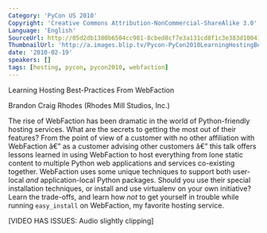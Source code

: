 ```yaml
---
Category: 'PyCon US 2010'
Copyright: 'Creative Commons Attribution-NonCommercial-ShareAlike 3.0'
Language: 'English'
SourceUrl: http://05d2db1380b6504cc981-8cbed8cf7e3a131cd8f1c3e383d10041.r93.cf2.rackcdn.com/pycon-us-2010/315_learning-hosting-best-practices-from-webfaction-57.m4v
ThumbnailUrl: 'http://a.images.blip.tv/Pycon-PyCon2010LearningHostingBestPracticesFromWebFaction57693.png'
date: '2010-02-19'
speakers: []
tags: [hosting, pycon, pycon2010, webfaction]
---
```

Learning Hosting Best-Practices From WebFaction

  
Brandon Craig Rhodes (Rhodes Mill Studios, Inc.)

  
The rise of WebFaction has been dramatic in the world of Python-friendly
hosting services. What are the secrets to getting the most out of their
features? From the point of view of a customer with no other affiliation with
WebFaction â€” as a customer advising other customers â€” this talk offers
lessons learned in using WebFaction to host everything from lone static
content to multiple Python web applications and services co-existing together.
WebFaction uses some unique techniques to support both user-local *and*
application-local Python packages. Should you use their special installation
techniques, or install and use virtualenv on your own initiative? Learn the
trade-offs, and learn how *not* to get yourself in trouble while running
``easy_install`` on WebFaction, my favorite hosting service.

  
[VIDEO HAS ISSUES: Audio slightly clipping]

